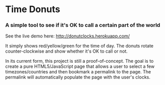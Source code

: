 # Time Donuts
### A simple tool to see if it's OK to call a certain part of the world

See the live demo here: http://donutclocks.herokuapp.com/

It simply shows red/yellow/green for the time of day. The donuts rotate counter-clockwise and show whether it's OK to call or not.

In its current form, this project is still a proof-of-concept. The goal is to create a pure HTML5/JavaScript page that allows a user to select a few timezones/countries and then bookmark a permalink to the page. The permalink will automatically populate the page with the user's clocks.